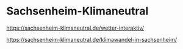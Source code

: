 # Sachsenheim-Klimaneutral

https://sachsenheim-klimaneutral.de/wetter-interaktiv/


https://sachsenheim-klimaneutral.de/klimawandel-in-sachsenheim/

